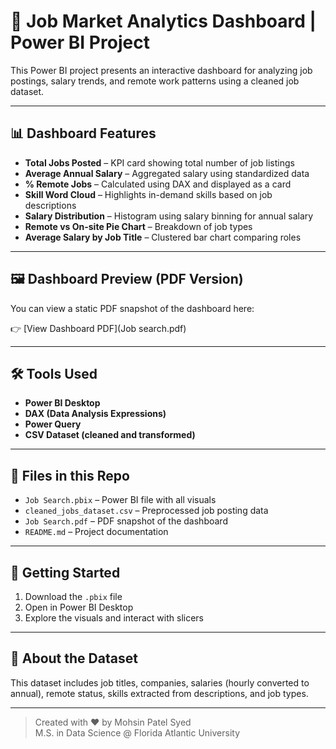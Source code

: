 # 💼 Job Market Analytics Dashboard | Power BI Project

This Power BI project presents an interactive dashboard for analyzing job postings, salary trends, and remote work patterns using a cleaned job dataset.

---

## 📊 Dashboard Features

- **Total Jobs Posted** – KPI card showing total number of job listings
- **Average Annual Salary** – Aggregated salary using standardized data
- **% Remote Jobs** – Calculated using DAX and displayed as a card
- **Skill Word Cloud** – Highlights in-demand skills based on job descriptions
- **Salary Distribution** – Histogram using salary binning for annual salary
- **Remote vs On-site Pie Chart** – Breakdown of job types
- **Average Salary by Job Title** – Clustered bar chart comparing roles

---

## 🖼️ Dashboard Preview (PDF Version)

You can view a static PDF snapshot of the dashboard here:

👉 [View Dashboard PDF](Job search.pdf)


---

## 🛠️ Tools Used
- **Power BI Desktop**
- **DAX (Data Analysis Expressions)**
- **Power Query**
- **CSV Dataset (cleaned and transformed)**

---

## 📁 Files in this Repo

- `Job Search.pbix` – Power BI file with all visuals
- `cleaned_jobs_dataset.csv` – Preprocessed job posting data
- `Job Search.pdf` – PDF snapshot of the dashboard
- `README.md` – Project documentation

---

## 🚀 Getting Started

1. Download the `.pbix` file
2. Open in Power BI Desktop
3. Explore the visuals and interact with slicers

---

## 📌 About the Dataset

This dataset includes job titles, companies, salaries (hourly converted to annual), remote status, skills extracted from descriptions, and job types.

---

> Created with ❤️ by Mohsin Patel Syed  
> M.S. in Data Science @ Florida Atlantic University
